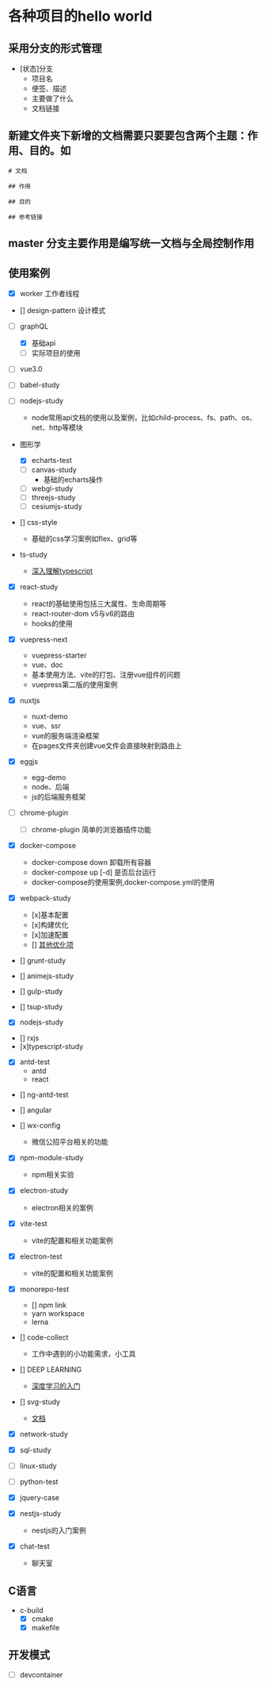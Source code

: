 # 各种项目的hello world

## 采用分支的形式管理

- [状态]分支
  - 项目名
  - 便签、描述
  - 主要做了什么
  - 文档链接

## 新建文件夹下新增的文档需要只要要包含两个主题：作用、目的。如

```
# 文档

## 作用

## 目的

## 参考链接
```

## master 分支主要作用是编写统一文档与全局控制作用

## 使用案例

- [x] worker
  工作者线程

- [] design-pattern
  设计模式

- [ ] graphQL
  - [x] 基础api
  - [ ] 实际项目的使用

- [ ] vue3.0

- [ ] babel-study

- [ ] nodejs-study
  - node常用api文档的使用以及案例，比如child-process、fs、path、os、net、http等模块
- 图形学
  - [x] echarts-test
  - [ ] canvas-study
    - 基础的echarts操作
  - [ ] webgl-study
  - [ ] threejs-study
  - [ ] cesiumjs-study
  
- [] css-style
  - 基础的css学习案例如flex、grid等

- ts-study
  - [深入理解typescript](https://jkchao.github.io/typescript-book-chinese/)

- [x] react-study
  - react的基础使用包括三大属性、生命周期等
  - react-router-dom v5与v6的路由
  - hooks的使用

- [x] vuepress-next
  - vuepress-starter
  - vue、doc
  - 基本使用方法、vite的打包、注册vue组件的问题
  - vuepress第二版的使用案例

- [x] nuxtjs
  - nuxt-demo
  - vue、ssr
  - vue的服务端渲染框架
  - 在pages文件夹创建vue文件会直接映射到路由上

- [x] eggjs
  - egg-demo
  - node、后端
  - js的后端服务框架

- [ ] chrome-plugin
  - [ ] chrome-plugin 简单的浏览器插件功能

- [x] docker-compose
  <!-- - docker-compose build ： 暂时理解为 会触发compose 中的build命令 ， 构建镜像-->
  - docker-compose down 卸载所有容器
  - docker-compose up [-d] 是否后台运行
  - docker-compose的使用案例,docker-compose.yml的使用

- [x] webpack-study
  - [x]基本配置
  - [x]构建优化
  - [x]加速配置
  - [] [其他优化项](https://mubu.com/app/edit/recent/2GNsXmnlXXk)

- [] grunt-study

- [] animejs-study

- [] gulp-study

- [] tsup-study

- [x] nodejs-study

- [] rxjs
- [x]typescript-study

- [x] antd-test
  - antd
  - react

- [] ng-antd-test
- [] angular

- [] wx-config
  - 微信公招平台相关的功能

- [x] npm-module-study
  - npm相关实验

- [x] electron-study
  - electron相关的案例

- [x] vite-test
  - vite的配置和相关功能案例

- [x] electron-test
  - vite的配置和相关功能案例

- [x] monorepo-test
  - [] npm link
  - yarn workspace
  - lerna

- [] code-collect
  - 工作中遇到的小功能需求，小工具

- [] DEEP LEARNING
  - [深度学习的入门](https://zh.d2l.ai/chapter_preliminaries/probability.html)

- [] svg-study
  - [文档](https://svg-tutorial.com/)

- [x] network-study

- [x] sql-study

- [ ] linux-study

- [ ] python-test

- [x] jquery-case

- [x] nestjs-study
  - nestjs的入门案例

- [x] chat-test
  - 聊天室

## C语言

- c-build
  - [x] cmake
  - [x] makefile

## 开发模式

- [ ] devcontainer
